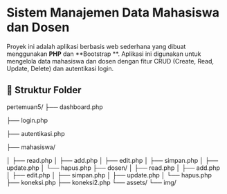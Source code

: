 # Sistem Manajemen Data Mahasiswa dan Dosen

Proyek ini adalah aplikasi berbasis web sederhana yang dibuat menggunakan **PHP** dan **Bootstrap **. Aplikasi ini digunakan untuk mengelola data mahasiswa dan dosen dengan fitur CRUD (Create, Read, Update, Delete) dan autentikasi login.

## 📁 Struktur Folder
pertemuan5/
├── dashboard.php

├── login.php

├── autentikasi.php

├── mahasiswa/

│ ├── read.php
│ ├── add.php
│ ├── edit.php
│ ├── simpan.php
│ ├── update.php
│ └── hapus.php
├── dosen/
│ ├── read.php
│ ├── add.php
│ ├── edit.php
│ ├── simpan.php
│ ├── update.php
│ └── hapus.php
├── koneksi.php
├── koneksi2.php
└── assets/
└── img/ 


